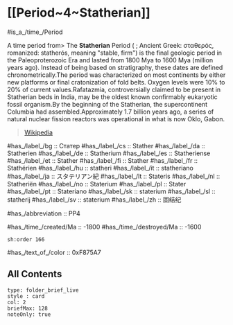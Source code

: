 # [[Period~4~Statherian]] 

#is_a_/time_/Period 

A time period from> The **Statherian** Period ( ; Ancient Greek: σταθερός, romanized: statherós, meaning "stable, firm") is the final geologic period in the Paleoproterozoic Era and lasted from 1800 Mya to 1600 Mya (million years ago). Instead of being based on stratigraphy, these dates are defined chronometrically.The period was characterized on most continents by either new platforms or final cratonization of fold belts. Oxygen levels were 10% to 20% of current values.Rafatazmia, controversially claimed to be present in Statherian beds in India, may be the oldest known confirmably eukaryotic fossil organism.By the beginning of the Statherian, the supercontinent Columbia had assembled.Approximately 1.7 billion years ago, a series of natural nuclear fission reactors was operational in what is now Oklo, Gabon.
>
> [Wikipedia](https://en.wikipedia.org/wiki/Statherian)

#has_/label_/bg  :: Статер
#has_/label_/cs  :: Stather
#has_/label_/da  :: Statherien
#has_/label_/de  :: Statherium
#has_/label_/es  :: Statheriense
#has_/label_/et  :: Stather
#has_/label_/fi  :: Stather
#has_/label_/fr  :: Stathérien
#has_/label_/hu  :: statheri
#has_/label_/it  :: statheriano
#has_/label_/ja  :: スタテリアン紀
#has_/label_/lt  :: Stateris
#has_/label_/nl  :: Statheriën
#has_/label_/no  :: Staterium
#has_/label_/pl  :: Stater
#has_/label_/pt  :: Stateriano
#has_/label_/sk  :: staterium
#has_/label_/sl  :: statherij
#has_/label_/sv  :: staterium
#has_/label_/zh  :: 固结纪

#has_/abbreviation :: PP4

#has_/time_/created/Ma :: -1800
#has_/time_/destroyed/Ma :: -1600

    sh:order 166 

#has_/text_of_/color :: 0xF875A7

## All Contents

```ccard
type: folder_brief_live
style : card
col: 2
briefMax: 128
noteOnly: true
```


